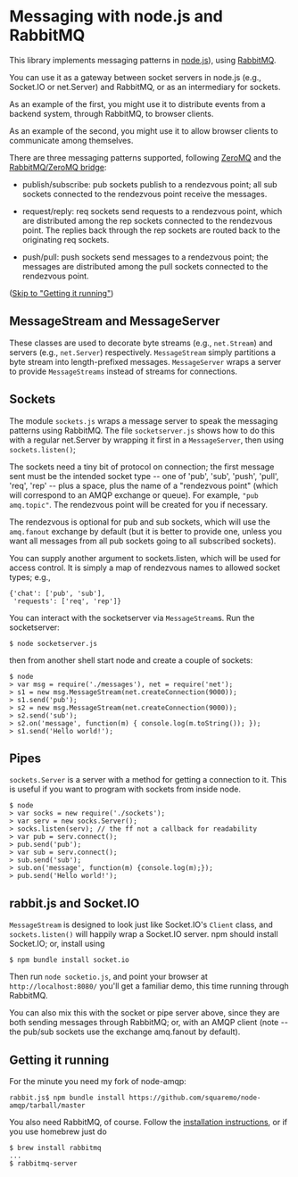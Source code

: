# Messaging with node.js and RabbitMQ

This library implements messaging patterns in
[node.js](http://nodejs.org/)), using
[RabbitMQ](http://www.rabbitmq.com/).

You can use it as a gateway between socket servers in node.js (e.g.,
Socket.IO or net.Server) and RabbitMQ, or as an intermediary for
sockets.

As an example of the first, you might use it to distribute events from
a backend system, through RabbitMQ, to browser clients.

As an example of the second, you might use it to allow browser clients
to communicate among themselves.

There are three messaging patterns supported, following
[ZeroMQ](http://zeromq.org/) and the [RabbitMQ/ZeroMQ
bridge](http://github.com/rabbitmq/rmq-0mq/):

 - publish/subscribe: pub sockets publish to a rendezvous point; all
   sub sockets connected to the rendezvous point receive the messages.

 - request/reply: req sockets send requests to a rendezvous point,
   which are distributed among the rep sockets connected to the
   rendezvous point.  The replies back through the rep sockets are
   routed back to the originating req sockets.

 - push/pull: push sockets send messages to a rendezvous point; the
   messages are distributed among the pull sockets connected to the
   rendezvous point.

(<a href="#running">Skip to "Getting it running"</a>)

## MessageStream and MessageServer

These classes are used to decorate byte streams (e.g., `net.Stream`) and
servers (e.g., `net.Server`) respectively. `MessageStream` simply
partitions a byte stream into length-prefixed
messages. `MessageServer` wraps a server to provide `MessageStreams`
instead of streams for connections.

## Sockets

The module `sockets.js` wraps a message server to speak the messaging
patterns using RabbitMQ.  The file `socketserver.js` shows how to do
this with a regular net.Server by wrapping it first in a
`MessageServer`, then using `sockets.listen()`;

The sockets need a tiny bit of protocol on connection; the first
message sent must be the intended socket type -- one of 'pub', 'sub',
'push', 'pull', 'req', 'rep' -- plus a space, plus the name of a
"rendezvous point" (which will correspond to an AMQP exchange or
queue).  For example, `"pub amq.topic"`.  The rendezvous point will be
created for you if necessary.

The rendezvous is optional for pub and sub sockets, which will use the
`amq.fanout` exchange by default (but it is better to provide one,
unless you want all messages from all pub sockets going to all
subscribed sockets).

You can supply another argument to sockets.listen, which will be used
for access control. It is simply a map of rendezvous names to allowed
socket types; e.g.,

    {'chat': ['pub', 'sub'],
     'requests': ['req', 'rep']}

You can interact with the socketserver via `MessageStream`s. Run the
socketserver:

    $ node socketserver.js

then from another shell start node and create a couple of sockets:

    $ node
    > var msg = require('./messages'), net = require('net');
    > s1 = new msg.MessageStream(net.createConnection(9000));
    > s1.send('pub');
    > s2 = new msg.MessageStream(net.createConnection(9000));
    > s2.send('sub');
    > s2.on('message', function(m) { console.log(m.toString()); });
    > s1.send('Hello world!');

## Pipes

<code>sockets.Server</code> is a server with a method for getting a
connection to it.  This is useful if you want to program with sockets
from inside node.

    $ node
    > var socks = new require('./sockets');
    > var serv = new socks.Server();
    > socks.listen(serv); // the ff not a callback for readability
    > var pub = serv.connect();
    > pub.send('pub');
    > var sub = serv.connect();
    > sub.send('sub');
    > sub.on('message', function(m) {console.log(m);});
    > pub.send('Hello world!');

## rabbit.js and Socket.IO

`MessageStream` is designed to look just like Socket.IO's `Client`
class, and `sockets.listen()` will happily wrap a Socket.IO
server. npm should install Socket.IO; or, install using

    $ npm bundle install socket.io

Then run `node socketio.js`, and point your browser at
`http://localhost:8080/` you'll get a familiar demo, this time running
through RabbitMQ.

You can also mix this with the socket or pipe server above, since they
are both sending messages through RabbitMQ; or, with an AMQP client
(note -- the pub/sub sockets use the exchange amq.fanout by default).

<a name="running"></a>
## Getting it running

For the minute you need my fork of node-amqp:

    rabbit.js$ npm bundle install https://github.com/squaremo/node-amqp/tarball/master

You also need RabbitMQ, of course. Follow the [installation
instructions](http://www.rabbitmq.com/install.html), or if you
use homebrew just do

    $ brew install rabbitmq
    ...
    $ rabbitmq-server

